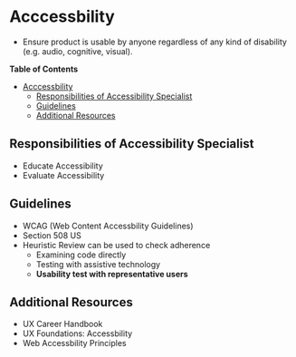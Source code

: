 # Acccessbility
* Ensure product is usable by anyone regardless of any kind of disability (e.g. audio, cognitive, visual).

<!-- markdown-toc start - Don't edit this section. Run M-x markdown-toc-refresh-toc -->
**Table of Contents**

- [Acccessbility](#acccessbility)
    - [Responsibilities of Accessibility Specialist](#responsibilities-of-accessibility-specialist)
    - [Guidelines](#guidelines)
    - [Additional Resources](#additional-resources)

<!-- markdown-toc end -->


## Responsibilities of Accessibility Specialist
* Educate Accessibility
* Evaluate Accessibility

## Guidelines
* WCAG (Web Content Accessbility Guidelines)
* Section 508 US
* Heuristic Review can be used to check adherence
    * Examining code directly
    * Testing with assistive technology
    * **Usability test with representative users**

## Additional Resources
* UX Career Handbook
* UX Foundations: Accessbility
* Web Accessbility Principles
